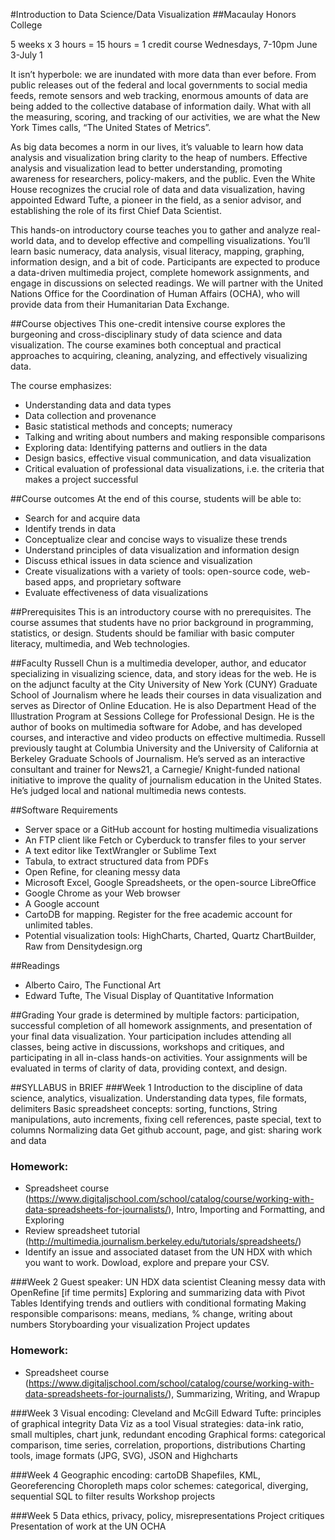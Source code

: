 #Introduction to Data Science/Data Visualization
##Macaulay Honors College

5 weeks x 3 hours = 15 hours = 1 credit course
Wednesdays, 7-10pm
June 3-July 1

It isn’t hyperbole: we are inundated with more data than ever before. From public releases out of the federal and local governments to social media feeds, remote sensors and web tracking, enormous amounts of data are being added to the collective database of information daily. What with all the measuring, scoring, and tracking of our activities, we are what the New York Times calls, “The United States of Metrics”. 

As big data becomes a norm in our lives, it’s valuable to learn how data analysis and visualization bring clarity to the heap of numbers. Effective analysis and visualization lead to better understanding, promoting awareness for researchers, policy-makers, and the public. Even the White House recognizes the crucial role of data and data visualization, having appointed Edward Tufte, a pioneer in the field, as a senior advisor, and establishing the role of its first Chief Data Scientist.

This hands-on introductory course teaches you to gather and analyze real-world data, and to develop effective and compelling visualizations. You’ll learn basic numeracy, data analysis, visual literacy, mapping, graphing, information design, and a bit of code. Participants are expected to produce a data-driven multimedia project, complete homework assignments, and engage in discussions on selected readings. We will partner with the United Nations Office for the Coordination of Human Affairs (OCHA), who will provide data from their Humanitarian Data Exchange. 

##Course objectives
This one-credit intensive course explores the burgeoning and cross-disciplinary study of data science and data visualization. The course examines both conceptual and practical approaches to acquiring, cleaning, analyzing, and effectively visualizing data.

The course emphasizes:
* Understanding data and data types
* Data collection and provenance
* Basic statistical methods and concepts; numeracy
* Talking and writing about numbers and making responsible comparisons
* Exploring data: Identifying patterns and outliers in the data
* Design basics, effective visual communication, and data visualization
* Critical evaluation of professional data visualizations, i.e. the criteria that makes a project successful

##Course outcomes
At the end of this course, students will be able to:
* Search for and acquire data
* Identify trends in data
* Conceptualize clear and concise ways to visualize these trends
* Understand principles of data visualization and information design
* Discuss ethical issues in data science and visualization
* Create visualizations with a variety of tools: open-source code, web-based apps, and proprietary software
* Evaluate effectiveness of data visualizations

##Prerequisites
This is an introductory course with no prerequisites. The course assumes that students have no prior background in programming, statistics, or design. Students should be familiar with basic computer literacy, multimedia, and Web technologies.

##Faculty
Russell Chun is a multimedia developer, author, and educator specializing in visualizing science, data, and story ideas for the web. He is on the adjunct faculty at the City University of New York (CUNY) Graduate School of Journalism where he leads their courses in data visualization and serves as Director of Online Education. He is also Department Head of the Illustration Program at Sessions College for Professional Design. He is the author of books on multimedia software for Adobe, and has developed courses, and interactive and video products on effective multimedia. Russell previously taught at Columbia University and the University of California at Berkeley Graduate Schools of Journalism. He’s served as an interactive consultant and trainer for News21, a Carnegie/ Knight-funded national initiative to improve the quality of journalism education in the United States. He’s judged local and national multimedia news contests.

##Software Requirements
* Server space or a GitHub account for hosting multimedia visualizations
* An FTP client like Fetch or Cyberduck to transfer files to your server
* A text editor like TextWrangler or Sublime Text
* Tabula, to extract structured data from PDFs
* Open Refine, for cleaning messy data
* Microsoft Excel, Google Spreadsheets, or the open-source LibreOffice
* Google Chrome as your Web browser
* A Google account
* CartoDB for mapping. Register for the free academic account for unlimited tables.
* Potential visualization tools: HighCharts, Charted, Quartz ChartBuilder, Raw from Densitydesign.org

##Readings
* Alberto Cairo, The Functional Art
* Edward Tufte, The Visual Display of Quantitative Information

##Grading
Your grade is determined by multiple factors: participation, successful completion of all homework assignments, and presentation of your final data visualization. Your participation includes attending all classes, being active in discussions, workshops and critiques, and participating in all in-class hands-on activities. Your assignments will be evaluated in terms of clarity of data, providing context, and design.

##SYLLABUS in BRIEF
###Week 1
Introduction to the discipline of data science, analytics, visualization.
Understanding data types, file formats, delimiters
Basic spreadsheet concepts: sorting, functions, String manipulations, auto increments, fixing cell references, paste special, text to columns
Normalizing data
Get github account, page, and gist: sharing work and data

### Homework:
* Spreadsheet course (https://www.digitaljschool.com/school/catalog/course/working-with-data-spreadsheets-for-journalists/), Intro, Importing and Formatting, and Exploring
* Review spreadsheet tutorial (http://multimedia.journalism.berkeley.edu/tutorials/spreadsheets/)
* Identify an issue and associated dataset from the UN HDX with which you want to work. Dowload, explore and prepare your CSV.

###Week 2
Guest speaker: UN HDX data scientist
Cleaning messy data with OpenRefine [if time permits]
Exploring and summarizing data with Pivot Tables
Identifying trends and outliers with conditional formating
Making responsible comparisons: means, medians, % change, writing about numbers
Storyboarding your visualization
Project updates
### Homework:
* Spreadsheet course (https://www.digitaljschool.com/school/catalog/course/working-with-data-spreadsheets-for-journalists/), Summarizing, Writing, and Wrapup

###Week 3
Visual encoding: Cleveland and McGill
Edward Tufte: principles of graphical integrity
Data Viz as a tool
Visual strategies: data-ink ratio, small multiples, chart junk, redundant encoding
Graphical forms: categorical comparison, time series, correlation, proportions, distributions
Charting tools, image formats (JPG, SVG), JSON and Highcharts

###Week 4
Geographic encoding: cartoDB
Shapefiles, KML, Georeferencing
Choropleth maps
color schemes: categorical, diverging, sequential
SQL to filter results
Workshop projects

###Week 5
Data ethics, privacy, policy, misrepresentations
Project critiques
Presentation of work at the UN OCHA

